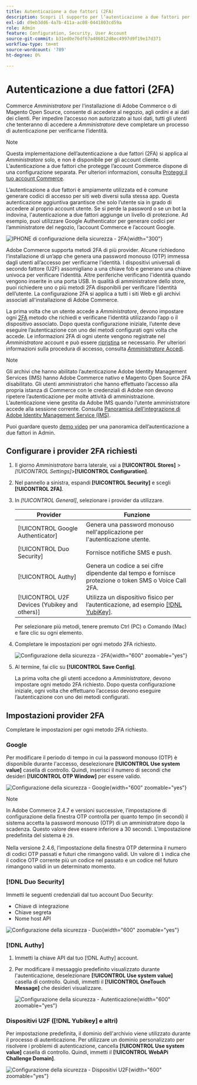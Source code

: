 ```yaml
---
title: Autenticazione a due fattori (2FA)
description: Scopri il supporto per l’autenticazione a due fattori per garantire la sicurezza del sistema e dei dati.
exl-id: d9eb3dd6-4a7b-411a-ac08-0441803cd59a
role: Admin
feature: Configuration, Security, User Account
source-git-commit: b31ed0e76df67a486012d8ec4997d9f19e17d371
workflow-type: tm+mt
source-wordcount: '789'
ht-degree: 0%

---
```


# Autenticazione a due fattori (2FA)

Commerce _Amministratore_ per l&#39;installazione di Adobe Commerce o di Magento Open Source, consente di accedere al negozio, agli ordini e ai dati dei clienti. Per impedire l’accesso non autorizzato ai tuoi dati, tutti gli utenti che tenteranno di accedere a _Amministratore_ deve completare un processo di autenticazione per verificarne l’identità.

>[!NOTE]
>
>Questa implementazione dell’autenticazione a due fattori (2FA) si applica al _Amministratore_ solo, e non è disponibile per gli account cliente. L’autenticazione a due fattori che protegge l’account Commerce dispone di una configurazione separata. Per ulteriori informazioni, consulta [Proteggi il tuo account Commerce](../getting-started/commerce-account-secure.md).

L’autenticazione a due fattori è ampiamente utilizzata ed è comune generare codici di accesso per siti web diversi sulla stessa app. Questa autenticazione aggiuntiva garantisce che solo l’utente sia in grado di accedere al proprio account utente. Se si perde la password o se un bot la indovina, l&#39;autenticazione a due fattori aggiunge un livello di protezione. Ad esempio, puoi utilizzare Google Authenticator per generare codici per l’amministratore del negozio, l’account Commerce e l’account Google.

![IPHONE di configurazione della sicurezza - 2FA](./assets/google-authenticator-iphone.png){width="300"}

Adobe Commerce supporta metodi 2FA di più provider. Alcune richiedono l’installazione di un’app che genera una password monouso (OTP) immessa dagli utenti all’accesso per verificarne l’identità. I dispositivi universali di secondo fattore (U2F) assomigliano a una chiave fob e generano una chiave univoca per verificare l’identità. Altre periferiche verificano l&#39;identità quando vengono inserite in una porta USB. In qualità di amministratore dello store, puoi richiedere uno o più metodi 2FA disponibili per verificare l’identità dell’utente. La configurazione 2FA si applica a tutti i siti Web e gli archivi associati all&#39;installazione di Adobe Commerce.

La prima volta che un utente accede a _Amministratore_, devono impostare ogni [2FA](../configuration-reference/security/2fa.md) metodo che richiedi e verificane l’identità utilizzando l’app o il dispositivo associato. Dopo questa configurazione iniziale, l’utente deve eseguire l’autenticazione con uno dei metodi configurati ogni volta che accede. Le informazioni 2FA di ogni utente vengono registrate nel _Amministratore_ account e può essere [ripristina](security-two-factor-authentication-manage.md) se necessario. Per ulteriori informazioni sulla procedura di accesso, consulta [_Amministratore_ Accedi](../getting-started/admin-signin.md).

>[!NOTE]
>
>Gli archivi che hanno abilitato l’autenticazione Adobe Identity Management Services (IMS) hanno Adobe Commerce nativo e Magento Open Source 2FA disabilitato. Gli utenti amministratori che hanno effettuato l’accesso alla propria istanza di Commerce con le credenziali di Adobe non devono ripetere l’autenticazione per molte attività di amministrazione. L’autenticazione viene gestita da Adobe IMS quando l’utente amministratore accede alla sessione corrente. Consulta [Panoramica dell’integrazione di Adobe Identity Management Service (IMS)](https://experienceleague.adobe.com/docs/commerce-admin/start/admin/ims/adobe-ims-integration-overview.html).

Puoi guardare questo [demo video](https://video.tv.adobe.com/v/339104?quality=12&learn=on) per una panoramica dell’autenticazione a due fattori in Admin.

## Configurare i provider 2FA richiesti

1. Il giorno _Amministratore_ barra laterale, vai a **[!UICONTROL Stores]** > _[!UICONTROL Settings]_>**[!UICONTROL Configuration]**.

1. Nel pannello a sinistra, espandi **[!UICONTROL Security]** e scegli **[!UICONTROL 2FA]**.

1. In _[!UICONTROL General]_, selezionare i provider da utilizzare.

   | Provider | Funzione |
   |--- |--- |
   | [!UICONTROL Google Authenticator] | Genera una password monouso nell&#39;applicazione per l&#39;autenticazione utente. |
   | [!UICONTROL Duo Security] | Fornisce notifiche SMS e push. |
   | [!UICONTROL Authy] | Genera un codice a sei cifre dipendente dal tempo e fornisce protezione o token SMS o Voice Call 2FA. |
   | [!UICONTROL U2F Devices (Yubikey and others)] | Utilizza un dispositivo fisico per l’autenticazione, ad esempio [[!DNL YubiKey]](https://www.yubico.com/). |

   Per selezionare più metodi, tenere premuto Ctrl (PC) o Comando (Mac) e fare clic su ogni elemento.

1. Completare le impostazioni per ogni metodo 2FA richiesto.

   ![Configurazione della sicurezza - 2FA](../configuration-reference/security/assets/2fa-general.png){width="600" zoomable="yes"}

1. Al termine, fai clic su **[!UICONTROL Save Config]**.

   La prima volta che gli utenti accedono a _Amministratore_, devono impostare ogni metodo 2FA richiesto. Dopo questa configurazione iniziale, ogni volta che effettuano l’accesso devono eseguire l’autenticazione con uno dei metodi configurati.

## Impostazioni provider 2FA

Completare le impostazioni per ogni metodo 2FA richiesto.

### Google

Per modificare il periodo di tempo in cui la password monouso (OTP) è disponibile durante l&#39;accesso, deselezionare **[!UICONTROL Use system value]** casella di controllo. Quindi, inserisci il numero di secondi che desideri **[!UICONTROL OTP Window]** per essere valido.

![Configurazione della sicurezza - Google](../configuration-reference/security/assets/2fa-google.png){width="600" zoomable="yes"}

>[!NOTE]
>
>In Adobe Commerce 2.4.7 e versioni successive, l’impostazione di configurazione della finestra OTP controlla per quanto tempo (in secondi) il sistema accetta la password monouso (OTP) di un amministratore dopo la scadenza. Questo valore deve essere inferiore a 30 secondi. L&#39;impostazione predefinita del sistema è `29`.<br><br> Nella versione 2.4.6, l’impostazione della finestra OTP determina il numero di codici OTP passati e futuri che rimangono validi. Un valore di `1` indica che il codice OTP corrente più un codice nel passato e un codice nel futuro rimangono validi in un determinato momento.

### [!DNL Duo Security]

Immetti le seguenti credenziali dal tuo account Duo Security:

- Chiave di integrazione
- Chiave segreta
- Nome host API

![Configurazione della sicurezza - Duo](../configuration-reference/security/assets/2fa-duo-security.png){width="600" zoomable="yes"}

### [!DNL Authy]

1. Immetti la chiave API dal tuo [!DNL Authy] account.

1. Per modificare il messaggio predefinito visualizzato durante l&#39;autenticazione, deselezionare **[!UICONTROL Use system value]** casella di controllo. Quindi, immetti il **[!UICONTROL OneTouch Message]** che desideri visualizzare.

   ![Configurazione della sicurezza - Autenticazione](../configuration-reference/security/assets/2fa-authy.png){width="600" zoomable="yes"}

### Dispositivi U2F ([!DNL Yubikey] e altri)

Per impostazione predefinita, il dominio dell&#39;archivio viene utilizzato durante il processo di autenticazione. Per utilizzare un dominio personalizzato per risolvere i problemi di autenticazione, cancella **[!UICONTROL Use system value]** casella di controllo. Quindi, immetti il **[!UICONTROL WebAPi Challenge Domain]**.

![Configurazione della sicurezza - Dispositivi U2F](../configuration-reference/security/assets/2fa-u2f-key.png){width="600" zoomable="yes"}

